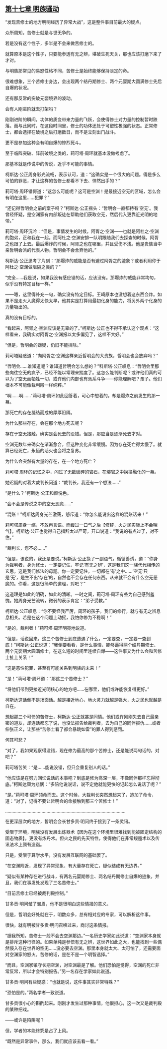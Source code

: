 ## [第十七章 明族骚动](https://www.xxbiquge.com/11_11207/9238910.html)


  “发现苦修士的地方明明经历了异常大战”，这是整件事目前最大的疑点。

  众所周知，苦修士就是与世无争的。

  若是没有这个性子，多半是不会来做苦修士的。

  就算原本是这个性子，只要能参透有无之辨，堪破生死天关，那也应该打磨下来了才对。

  与明族那常见的易怒性格不同，苦修士是始终能够保持淡定的命。

  很难想象，三个苦修士身边，会出现两个结丹期修士、两个元婴期大圆满修士先后自爆的状况。

  还有那反常的突破元婴境界的波动。

  会有人刚进阶就去打架吗？

  刚刚进阶的瞬间，功体的质变带来力量的飞跃，会使得修士对力量的控制暂时跌落。而与此同时，在这段时间里，修士的功体还处于可塑性极强的状态。正常修士，都会选择在破境之后打磨数日，而不是立刻出门战斗。

  更不是参加这种会有明自爆的惨烈死斗。

  至于临阵突破、阵前破境之类的，莉可塔·周环就基本没做考虑了。

  那基本就是传说中的传说，近乎不可能的事情。

  柯斯达·公正周身彩光流畅，表示认可，道：“这确实是一个很大的问题。得是多么可怕的罪恶，才让这样的苦修士都看不下去、悍然出手的？”

  莉可塔·周环错愕道：“这怎么可能呢？这可是空渊！是最接近空无的区域，怎么会有明在这里……犯罪？”

  “还记得哲明会之前的案子吗？”柯斯达·公正摇头：“哲明会一直都持有‘空无’。我曾经怀疑，是空渊家有内部叛徒在帮助他们获取空无，然后代入更靠近光明的地带。”

  莉可塔·周环沉吟：“但是，事情发生的时候，阿胥之·空渊——也就是阿杜之·空渊的胞弟，正和我在一起。而阿杜之·空渊安排一队明跟随我们去探查的时候，阿胥之也跟了上去。最后爆炸的时候，阿胥之也在哪里，并且受伤不浅。他是贵族当中亲哲明会派的代表人物。哲明会不会舍弃他的。”

  柯斯达·公正思考了片刻：“那爆炸的威能是否有避过阿胥之的迹象？或者利用你于阿杜之·空渊做阻隔之类的？”

  “完全……我是说，如果我没有感应错的话，应该没有。那爆炸的威能非常均匀，似乎没有特定目标一样。”

  ——嗯，这里得补充一句，确实没有特定目标。王崎原本也没想着这东西会炸。如果不是走火入魔得太快太早，他其实是打算用最初化身的能力，将另外两个化身的力量吸出的。

  真的没有目标的。

  “看起来，阿胥之·空渊应该是无辜的了。”柯斯达·公正也不得不承认这个观点：“这样看来，我确实对阿胥之·空渊报以太多偏见了，这样不大好。”

  “但是，哲明会的嫌疑，仍旧不能排除。”

  莉可塔疑惑道：“向阿胥之·空渊这样亲近哲明会的大贵族，哲明会也会放弃吗？”

  “哲明会……谁知道呢？谁知道哲明会怎么想的？”科斯塔·公正叹息：“哲明会里那些向往空无的疯子，已经不能以常理来揣度了。这怎么能判断呢？或许他们真的可以为了空无而牺牲一切，或许他们内部也有派系斗争——你能理解吧？孩子。他们根本不可能像裁判殿一样纯粹。”

  “啊……啊……”莉可塔·周环如此回答着，可心中想着的，却是爆炸之前发生的那一幕。

  那死亡的存在凝结而成的厚厚阻隔。

  为什么那些存在，会在那个地方死去呢？

  存在于空无接触，确实是会死去的没错。但是，那应当是逐渐死去才对。

  空渊无数年来确实在渐渐愈合，但这种变化非常缓慢。因为存在死亡得太慢了。就算已经死亡，永恒的活火也会将之复苏。

  为什么会突然有大量的存在，在一个地方死亡？

  莉可塔·周环的记忆之中，闪过了无数破碎的岩石，在熔岩之中换换融化的一幕。

  她迟疑的对着大裁判长问道：“裁判长，我还有一个想法……”

  “是什么？”柯斯达·公正和颜悦色。

  “会不会是传说之中的空无恶魔……”

  “混账！”柯斯达周身光芒激荡，怒斥道：“你怎么能说出这样的混账话来！”

  莉可塔周身一缩，不敢再言语。而缓过一口气之后【修辞，火之民实际上不会喘气】，柯斯达·公正也觉得自己措辞太过严苛，开口说道：“我说的有点过了，对不住。”

  “裁判长，您不必……”

  “但是，该说的，我还是要说。”柯斯达·公正换了一副语气，循循善诱，道：“你身为裁判者，身为修士，一定要记住，牢记‘有无之辨’，这是我们这一族代代相传的玄思，这是我们修法的母题。你一定要记住，一切都在‘有’之中……‘空无’只是‘无’，是生不出‘存在’的，自然也不会存在任何东西。从来就不会有什么空无恶魔的。你看，这是很简单的道理，对吧？”

  这道理是如此的明确，如此的清晰。一时之间，莉可塔·周环有些为自己感到羞愧。她周身光芒流转，微弱的表示肯定：“弟子受教。”

  柯斯达·公正叹息：“你不要怪我严厉，周环的孩子。我们的修行，就与有无之辨息息相关。若是在这个问题上动摇，我怕你修为不稳啊！”

  “是的，裁判者！”莉可塔·周环明亮地说道。

  “但是，话说回来，这三个苦修士到底遭遇了什么，一定要查，一定要一查到底！”柯斯达·公正说道：“我倒要看看，是什么事情，能够逼得两个结丹期修士、两个元婴期大圆满修士，在这么短的时间里连续自爆——这件事又为什么会和苦修士扯上关系！”

  “这是恶性犯罪，甚至有可能关系到明族的未来！”

  “是！”莉可塔·周环道：“那这三个苦修士？”

  “将他们带到更接近光明核心的地方吧……在哪里，他们或许能恢复得更好。”

  柯斯达这话倒不是场面话。越是接近地心，地火灵力就越是强大，火之民也就越是自在。

  想起那三个可怜的苦修士，柯斯达·公正就甚是同情。他们或许刚刚失去自己最亲密的道友，却连话都忘了说，也没法报告给裁判者，去为自己的同伴报仇……或者伸张正义，让那些“苦修士看了都会暴跳如雷”的罪人得到惩罚。

  何其可悲？

  “对了，我如果观察得没错，现在修为最高的那个苦修士，还是能说两句话的，对吧？”

  莉可塔苦笑：“是……能说没错，但只会重复别人的话。”

  “他应该是在努力回忆说话的本事吧？到底是修为高深一层，不像同伴那样忘得彻底。”柯斯达颇为悲悯：“多陪他说说话，说不定他就能更快的记起怎么说话了呢？”

  “是。”莉可塔·周环领命而去。这个时候，大裁判长突然想起来了，追加了命令，道：“对了，记得不要让哲明会的命接触到那三个苦修士！”

  ……………………………………………………………………………………

  在更深层次的地方，哲明会会长甘多贡·明问终于接到了一条灵讯。

  受限于环境，明族没有发展出炼器术【因为在这个环境里很难找到能被固定结构的固态物质】，更没有炼丹术。但火之民的先天特性，使得他们在非常规遁术以及传讯法术上颇有造诣。

  只是，受限于算学水平，没有发展互联网的基础罢了。

  “在空渊附近，发现了异常现象，有大量存在死亡，疑似结成有无边界。”

  “疑似有某种存在进行战斗，有两名元婴期修士、两名结丹期修士自爆的迹象，并且，我们在事发处发现了三名苦修士。”

  “目前苦修士已经被裁判殿控制。”

  甘多贡·明问皱了皱眉，他不是很明白这些情报的意义。

  但是，哲明会好处就在于，明数众多，总有相对应的专家，可以解析这件事。

  很快，就有明被甘多贡·明问召唤过来，商讨这条情报。

  “据我所知，苦修士一般不会去空渊那边。”一名历史学家如此说道：“空渊家本身就是排斥这种行径的。如果单纯是参悟有无之辨，这世界如此之大，也能找到一些偶然侵入存在世界的空无……没必要去空渊。那里本身就太大、太可怕了，还需要面对空渊家的怒火。苦修的话，是在不是一个明智选择。”

  “而且，空渊家镇守长期空渊，对空渊最是了解。他们恐怕是觉得，空渊的死亡非常反常，所以才会特别报告。”另一名存在学家如此说道。

  甘多贡·明问有些疑惑：“也就是说，这件事其实非常特殊？”

  “恐怕是的。”两名学者一致说道。

  甘多贡很小心的斟酌起来。刚刚才发生过那种事情，他很担心，这一次又是裁判殿的某种把戏。

  ——或许是陷阱呢？

  但，学者的本能终究是占了上风。

  “既然是异常事件，那么，我们就应该去看一看。”
